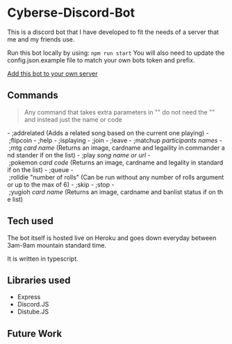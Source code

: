 # Cyberse-Discord-Bot

This is a discord bot that I have developed to fit the needs of a server that me and my friends use.

Run this bot locally by using:
`npm run start`
You will also need to update the config.json.example file to match your own bots token and prefix.

[Add this bot to your own server](https://discord.com/api/oauth2/authorize?client_id=848116082861801522&permissions=8&scope=bot)

## Commands

> Any command that takes extra parameters in "" do not need the "" and instead just the name or code

- ;addrelated (Adds a related song based on the current one playing)
- ;flipcoin
- ;help
- ;isplaying
- ;join
- ;leave
- ;matchup *participants names*
- ;mtg *card name* (Returns an image, cardname and legaility in commander and stander if on the list)
- ;play *song name or url*
- ;pokemon *card code* (Returns an image, cardname and legality in standard if on the list)
- ;queue
- ;rolldie "number of rolls" (Can be run without any number of rolls argument or up to the max of 6)
- ;skip
- ;stop
- ;yugioh *card name* (Returns an image, cardname and banlist status if on the list)

## Tech used

The bot itself is hosted live on Heroku and goes down everyday between 3am-9am mountain standard time.

It is written in typescript.

## Libraries used

- Express
- Discord.JS
- Distube.JS

## Future Work
